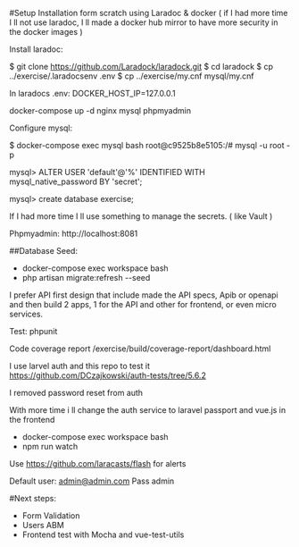 #Setup
Installation form scratch using Laradoc & docker ( if I had more time I ll not use laradoc, I ll made a docker hub mirror to have more security in the docker images )

Install laradoc:

$ git clone https://github.com/Laradock/laradock.git
$ cd laradock
$ cp ../exercise/.laradocsenv .env
$ cp ../exercise/my.cnf mysql/my.cnf

In laradocs .env:
DOCKER_HOST_IP=127.0.0.1

docker-compose up -d nginx mysql phpmyadmin

Configure mysql:

$ docker-compose exec mysql bash
root@c9525b8e5105:/# mysql -u root -p

mysql> ALTER USER 'default'@'%' IDENTIFIED WITH mysql_native_password BY 'secret';

mysql> create database exercise;

If I had more time I ll use something to manage the secrets. ( like Vault )

Phpmyadmin:
http://localhost:8081

##Database Seed:
- docker-compose exec workspace bash
- php artisan migrate:refresh --seed

I prefer API first design that include made the API specs, Apib or openapi and then build 2 apps, 1 for the API and other for frontend, or even micro services.

Test:
phpunit
 
Code coverage report
/exercise/build/coverage-report/dashboard.html

I use larvel auth and this repo to test it https://github.com/DCzajkowski/auth-tests/tree/5.6.2

I removed password reset from auth

With more time i ll change the auth service to laravel passport and vue.js in the frontend

- docker-compose exec workspace bash
- npm run watch

Use https://github.com/laracasts/flash for alerts

Default user:
admin@admin.com
Pass admin

#Next steps:
 - Form Validation
 - Users ABM
 - Frontend test with Mocha and vue-test-utils